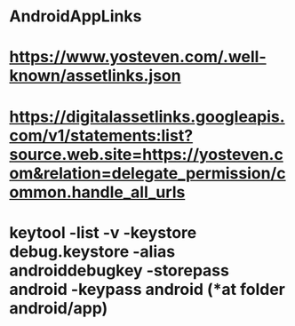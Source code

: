 # AndroidAppLinks

# https://www.yosteven.com/.well-known/assetlinks.json

# https://digitalassetlinks.googleapis.com/v1/statements:list?source.web.site=https://yosteven.com&relation=delegate_permission/common.handle_all_urls

# keytool -list -v -keystore debug.keystore -alias androiddebugkey -storepass android -keypass android (*at folder android/app)

